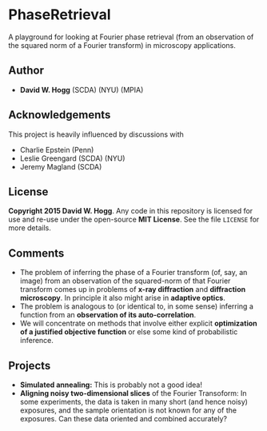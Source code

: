 # PhaseRetrieval

A playground for looking at Fourier phase retrieval
(from an observation of the squared norm of a Fourier transform)
in microscopy applications.

## Author

- **David W. Hogg** (SCDA) (NYU) (MPIA)

## Acknowledgements

This project is heavily influenced by discussions with
- Charlie Epstein (Penn)
- Leslie Greengard (SCDA) (NYU)
- Jeremy Magland (SCDA)

## License

**Copyright 2015 David W. Hogg**.
Any code in this repository is licensed for use and re-use
under the open-source **MIT License**.
See the file `LICENSE` for more details.

## Comments

- The problem of inferring the phase of a Fourier transform
(of, say, an image) from an observation of the squared-norm
of that Fourier transform comes up in problems of
**x-ray diffraction** and **diffraction microscopy**.
In principle it also might arise in **adaptive optics**.
- The problem is analogous to (or identical to, in some sense)
inferring a function from an **observation of its auto-correlation**.
- We will concentrate on methods that involve
either explicit **optimization of a justified objective function**
or else some kind of probabilistic inference.

## Projects

- **Simulated annealing:**  This is probably not a good idea!
- **Aligning noisy two-dimensional slices** of the Fourier Transoform:
In some experiments, the data is taken in many short (and hence noisy)
exposures, and the sample orientation is not known for any of the
exposures.  Can these data oriented and combined accurately?
